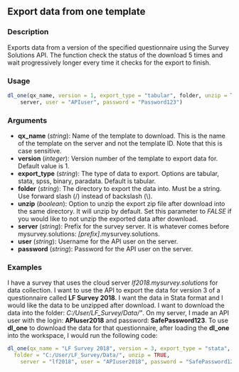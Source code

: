 ## Export data from one template

### Description
Exports data from a version of the specified questionnaire using the Survey Solutions API. The function check the status of the download 5 times and wait progressively longer every time it checks for the export to finish.

### Usage
```R
dl_one(qx_name, version = 1, export_type = "tabular", folder, unzip = TRUE, 
	server, user = "APIuser", password = "Password123")
```

### Arguments
* **qx_name** (*string*): Name of the template to download. This is the name of the template on the server and not the template ID. Note that this is case sensitive.
* **version** (*integer*): Version number of the template to export data for. Default value is 1.
* **export_type** (*string*): The type of data to export. Options are tabular, stata, spss, binary, paradata. Default is tabular.
* **folder** (*string*): The directory to export the data into. Must be a string. Use forward slash (/) instead of backslash (\\).
* **unzip** (*boolean*):  Option to unzip the export zip file after download into the same directory. It will unzip by default. Set this parameter to *FALSE* if you would like to not unzip the exported data after download.
* **server** (*string*): Prefix for the survey server. It is whatever comes before mysurvey.solutions: *[prefix]*.mysurvey.solutions.
* **user** (*string*): Username for the API user on the server.
* **password** (*string*): Password for the API user on the server.


### Examples
I have a survey that uses the cloud server *lf2018.mysurvey.solutions* for data collection. I want to use the API to export the data for version 3 of a questionnaire called **LF Survey 2018**. I want the data in Stata format and I would like the data to be unzipped after download. I want to download the data into the folder: *C:/User/LF_Survey/Data/"*. On my server, I made an API user with the login: **APIuser2018** and password: **SafePassword123**. To use **dl_one** to download the data for that questionnaire, after loading the **dl_one** into the workspace, I would run the following code:

```R
dl_one(qx_name = "LF Survey 2018", version = 3, export_type = "stata", 
  folder = "C:/User/LF_Survey/Data/", unzip = TRUE, 
	server = "lf2018", user = "APIuser2018", password = "SafePassword123")
```
